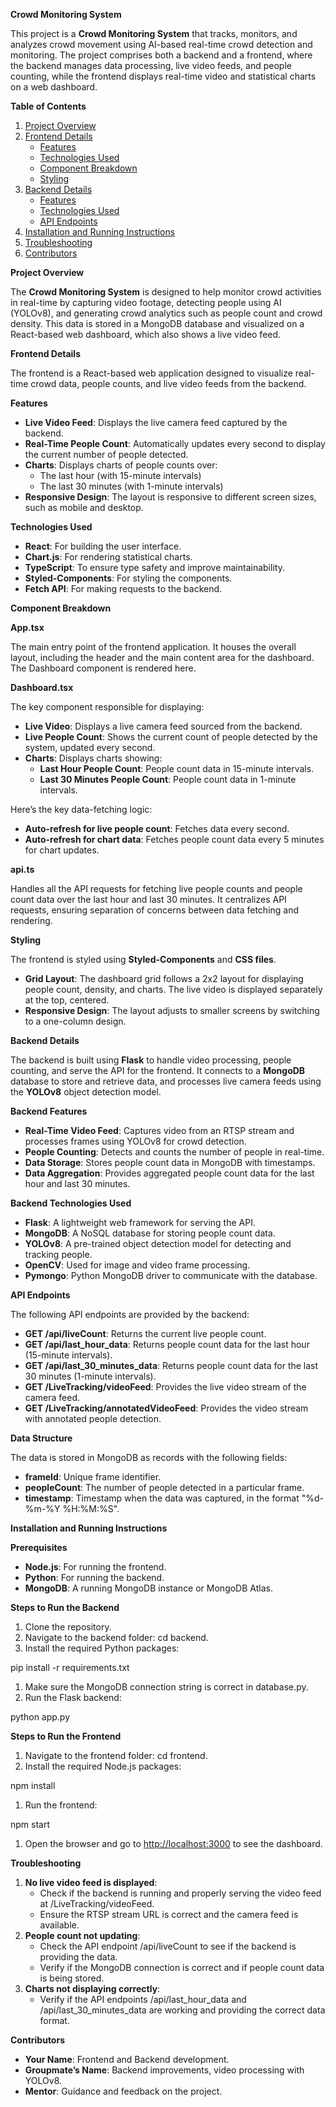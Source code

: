 **Crowd Monitoring System**

This project is a **Crowd Monitoring System** that tracks, monitors, and analyzes crowd movement using AI-based real-time crowd detection and monitoring. The project comprises both a backend and a frontend, where the backend manages data processing, live video feeds, and people counting, while the frontend displays real-time video and statistical charts on a web dashboard.

**Table of Contents**

1. [Project Overview](#project-overview)
2. [Frontend Details](#frontend-details)
    - [Features](#features)
    - [Technologies Used](#technologies-used)
    - [Component Breakdown](#component-breakdown)
    - [Styling](#styling)
3. [Backend Details](#backend-details)
    - [Features](#backend-features)
    - [Technologies Used](#backend-technologies-used)
    - [API Endpoints](#api-endpoints)
4. [Installation and Running Instructions](#installation-and-running-instructions)
5. [Troubleshooting](#troubleshooting)
6. [Contributors](#contributors)

**Project Overview**

The **Crowd Monitoring System** is designed to help monitor crowd activities in real-time by capturing video footage, detecting people using AI (YOLOv8), and generating crowd analytics such as people count and crowd density. This data is stored in a MongoDB database and visualized on a React-based web dashboard, which also shows a live video feed.

**Frontend Details**

The frontend is a React-based web application designed to visualize real-time crowd data, people counts, and live video feeds from the backend.

**Features**

- **Live Video Feed**: Displays the live camera feed captured by the backend.
- **Real-Time People Count**: Automatically updates every second to display the current number of people detected.
- **Charts**: Displays charts of people counts over:
  - The last hour (with 15-minute intervals)
  - The last 30 minutes (with 1-minute intervals)
- **Responsive Design**: The layout is responsive to different screen sizes, such as mobile and desktop.

**Technologies Used**

- **React**: For building the user interface.
- **Chart.js**: For rendering statistical charts.
- **TypeScript**: To ensure type safety and improve maintainability.
- **Styled-Components**: For styling the components.
- **Fetch API**: For making requests to the backend.

**Component Breakdown**

**App.tsx**

The main entry point of the frontend application. It houses the overall layout, including the header and the main content area for the dashboard. The Dashboard component is rendered here.

**Dashboard.tsx**

The key component responsible for displaying:

- **Live Video**: Displays a live camera feed sourced from the backend.
- **Live People Count**: Shows the current count of people detected by the system, updated every second.
- **Charts**: Displays charts showing:
  - **Last Hour People Count**: People count data in 15-minute intervals.
  - **Last 30 Minutes People Count**: People count data in 1-minute intervals.

Here’s the key data-fetching logic:

- **Auto-refresh for live people count**: Fetches data every second.
- **Auto-refresh for chart data**: Fetches people count data every 5 minutes for chart updates.

**api.ts**

Handles all the API requests for fetching live people counts and people count data over the last hour and last 30 minutes. It centralizes API requests, ensuring separation of concerns between data fetching and rendering.

**Styling**

The frontend is styled using **Styled-Components** and **CSS files**.

- **Grid Layout**: The dashboard grid follows a 2x2 layout for displaying people count, density, and charts. The live video is displayed separately at the top, centered.
- **Responsive Design**: The layout adjusts to smaller screens by switching to a one-column design.

**Backend Details**

The backend is built using **Flask** to handle video processing, people counting, and serve the API for the frontend. It connects to a **MongoDB** database to store and retrieve data, and processes live camera feeds using the **YOLOv8** object detection model.

**Backend Features**

- **Real-Time Video Feed**: Captures video from an RTSP stream and processes frames using YOLOv8 for crowd detection.
- **People Counting**: Detects and counts the number of people in real-time.
- **Data Storage**: Stores people count data in MongoDB with timestamps.
- **Data Aggregation**: Provides aggregated people count data for the last hour and last 30 minutes.

**Backend Technologies Used**

- **Flask**: A lightweight web framework for serving the API.
- **MongoDB**: A NoSQL database for storing people count data.
- **YOLOv8**: A pre-trained object detection model for detecting and tracking people.
- **OpenCV**: Used for image and video frame processing.
- **Pymongo**: Python MongoDB driver to communicate with the database.

**API Endpoints**

The following API endpoints are provided by the backend:

- **GET /api/liveCount**: Returns the current live people count.
- **GET /api/last_hour_data**: Returns people count data for the last hour (15-minute intervals).
- **GET /api/last_30_minutes_data**: Returns people count data for the last 30 minutes (1-minute intervals).
- **GET /LiveTracking/videoFeed**: Provides the live video stream of the camera feed.
- **GET /LiveTracking/annotatedVideoFeed**: Provides the video stream with annotated people detection.

**Data Structure**

The data is stored in MongoDB as records with the following fields:

- **frameId**: Unique frame identifier.
- **peopleCount**: The number of people detected in a particular frame.
- **timestamp**: Timestamp when the data was captured, in the format "%d-%m-%Y %H:%M:%S".

**Installation and Running Instructions**

**Prerequisites**

- **Node.js**: For running the frontend.
- **Python**: For running the backend.
- **MongoDB**: A running MongoDB instance or MongoDB Atlas.

**Steps to Run the Backend**

1. Clone the repository.
2. Navigate to the backend folder: cd backend.
3. Install the required Python packages:

pip install -r requirements.txt

1. Make sure the MongoDB connection string is correct in database.py.
2. Run the Flask backend:

python app.py

**Steps to Run the Frontend**

1. Navigate to the frontend folder: cd frontend.
2. Install the required Node.js packages:

npm install

1. Run the frontend:

npm start

1. Open the browser and go to <http://localhost:3000> to see the dashboard.

**Troubleshooting**

1. **No live video feed is displayed**:
    - Check if the backend is running and properly serving the video feed at /LiveTracking/videoFeed.
    - Ensure the RTSP stream URL is correct and the camera feed is available.
2. **People count not updating**:
    - Check the API endpoint /api/liveCount to see if the backend is providing the data.
    - Verify if the MongoDB connection is correct and if people count data is being stored.
3. **Charts not displaying correctly**:
    - Verify if the API endpoints /api/last_hour_data and /api/last_30_minutes_data are working and providing the correct data format.

**Contributors**

- **Your Name**: Frontend and Backend development.
- **Groupmate’s Name**: Backend improvements, video processing with YOLOv8.
- **Mentor**: Guidance and feedback on the project.